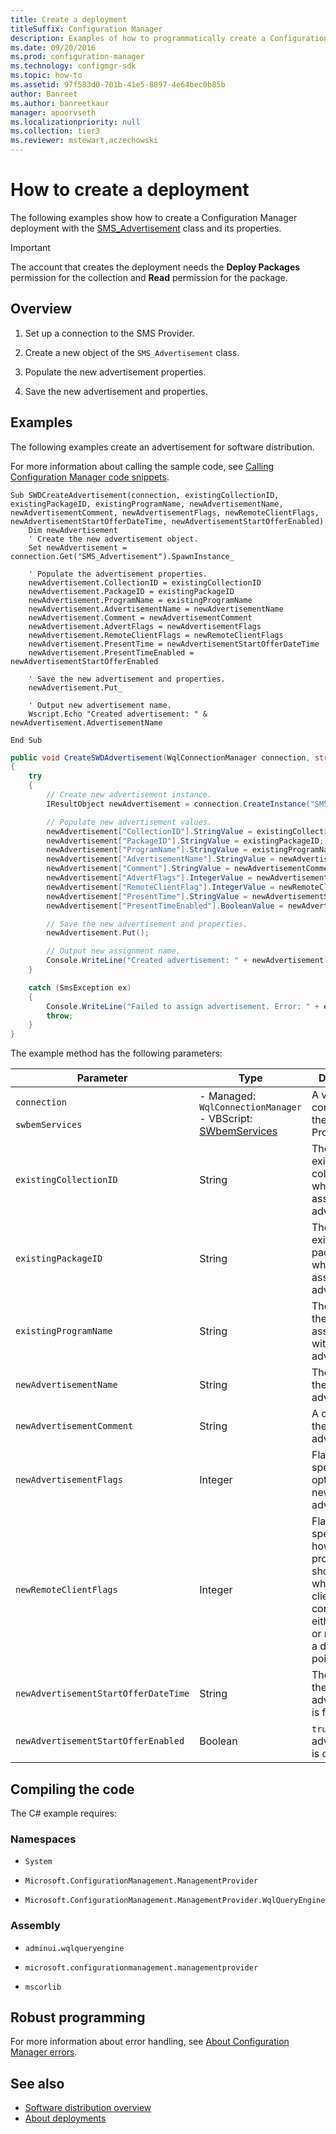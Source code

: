 ```yaml
---
title: Create a deployment
titleSuffix: Configuration Manager
description: Examples of how to programmatically create a Configuration Manager deployment.
ms.date: 09/20/2016
ms.prod: configuration-manager
ms.technology: configmgr-sdk
ms.topic: how-to
ms.assetid: 97f583d0-701b-41e5-8897-4e64bec0b85b
author: Banreet
ms.author: banreetkaur
manager: apoorvseth
ms.localizationpriority: null
ms.collection: tier3
ms.reviewer: mstewart,aczechowski
---
```


# How to create a deployment

The following examples show how to create a Configuration Manager deployment with the [SMS_Advertisement](../../../reference/core/servers/configure/sms_advertisement-server-wmi-class.md) class and its properties.

> [!IMPORTANT]
> The account that creates the deployment needs the **Deploy Packages** permission for the collection and **Read** permission for the package.

## Overview

1. Set up a connection to the SMS Provider.

1. Create a new object of the `SMS_Advertisement` class.

1. Populate the new advertisement properties.

1. Save the new advertisement and properties.

## Examples

The following examples create an advertisement for software distribution.

For more information about calling the sample code, see [Calling Configuration Manager code snippets](../../understand/calling-code-snippets.md).

```vbs
Sub SWDCreateAdvertisement(connection, existingCollectionID, existingPackageID, existingProgramName, newAdvertisementName, newAdvertisementComment, newAdvertisementFlags, newRemoteClientFlags, newAdvertisementStartOfferDateTime, newAdvertisementStartOfferEnabled)  
    Dim newAdvertisement  
    ' Create the new advertisement object.  
    Set newAdvertisement = connection.Get("SMS_Advertisement").SpawnInstance_  

    ' Populate the advertisement properties.  
    newAdvertisement.CollectionID = existingCollectionID  
    newAdvertisement.PackageID = existingPackageID  
    newAdvertisement.ProgramName = existingProgramName  
    newAdvertisement.AdvertisementName = newAdvertisementName  
    newAdvertisement.Comment = newAdvertisementComment  
    newAdvertisement.AdvertFlags = newAdvertisementFlags  
    newAdvertisement.RemoteClientFlags = newRemoteClientFlags
    newAdvertisement.PresentTime = newAdvertisementStartOfferDateTime  
    newAdvertisement.PresentTimeEnabled = newAdvertisementStartOfferEnabled  

    ' Save the new advertisement and properties.  
    newAdvertisement.Put_   

    ' Output new advertisement name.  
    Wscript.Echo "Created advertisement: " & newAdvertisement.AdvertisementName  

End Sub  
```  

```c#  
public void CreateSWDAdvertisement(WqlConnectionManager connection, string existingCollectionID, string existingPackageID, string existingProgramName, string newAdvertisementName, string newAdvertisementComment, int newAdvertisementFlags, int newRemoteClientFlags, string newAdvertisementStartOfferDateTime, bool newAdvertisementStartOfferEnabled)  
{  
    try  
    {  
        // Create new advertisement instance.  
        IResultObject newAdvertisement = connection.CreateInstance("SMS_Advertisement");  

        // Populate new advertisement values.  
        newAdvertisement["CollectionID"].StringValue = existingCollectionID;  
        newAdvertisement["PackageID"].StringValue = existingPackageID;  
        newAdvertisement["ProgramName"].StringValue = existingProgramName;  
        newAdvertisement["AdvertisementName"].StringValue = newAdvertisementName;  
        newAdvertisement["Comment"].StringValue = newAdvertisementComment;  
        newAdvertisement["AdvertFlags"].IntegerValue = newAdvertisementFlags;  
        newAdvertisement["RemoteClientFlag"].IntegerValue = newRemoteClientFlags;
        newAdvertisement["PresentTime"].StringValue = newAdvertisementStartOfferDateTime;  
        newAdvertisement["PresentTimeEnabled"].BooleanValue = newAdvertisementStartOfferEnabled;  

        // Save the new advertisement and properties.  
        newAdvertisement.Put();  

        // Output new assignment name.  
        Console.WriteLine("Created advertisement: " + newAdvertisement["AdvertisementName"].StringValue);  
    }  

    catch (SmsException ex)  
    {  
        Console.WriteLine("Failed to assign advertisement. Error: " + ex.Message);  
        throw;  
    }  
}  
```  

The example method has the following parameters:

|Parameter|Type|Description|  
|---------------|----------|-----------------|  
|`connection`<br /><br /> `swbemServices`|- Managed: `WqlConnectionManager`<br />- VBScript: [SWbemServices](/windows/desktop/WmiSdk/swbemservices)|A valid connection to the SMS Provider.|  
|`existingCollectionID`|String|The ID of an existing collection with which to associate the advertisement.|  
|`existingPackageID`|String|The ID of an existing package with which to associate the advertisement.|  
|`existingProgramName`|String|The name for the program associated with the advertisement.|  
|`newAdvertisementName`|String|The name for the new advertisement.|  
|`newAdvertisementComment`|String|A comment for the new advertisement.|  
|`newAdvertisementFlags`|Integer|Flags specifying options for the new advertisement.|  
|`newRemoteClientFlags`|Integer| Flags specifying how the program should run when the client connects either locally or remotely to a distribution point.|
|`newAdvertisementStartOfferDateTime`|String|The time when the new advertisement is first offered.|  
|`newAdvertisementStartOfferEnabled`|Boolean|`true` if the advertisement is offered.|  

## Compiling the code

The C# example requires:  

### Namespaces

- `System`

- `Microsoft.ConfigurationManagement.ManagementProvider`

- `Microsoft.ConfigurationManagement.ManagementProvider.WqlQueryEngine`

### Assembly

- `adminui.wqlqueryengine`

- `microsoft.configurationmanagement.managementprovider`

- `mscorlib`

## Robust programming

For more information about error handling, see [About Configuration Manager errors](../../understand/about-configuration-manager-errors.md).

## See also

- [Software distribution overview](software-distribution-overview.md)
- [About deployments](about-software-distribution-deployments.md)
